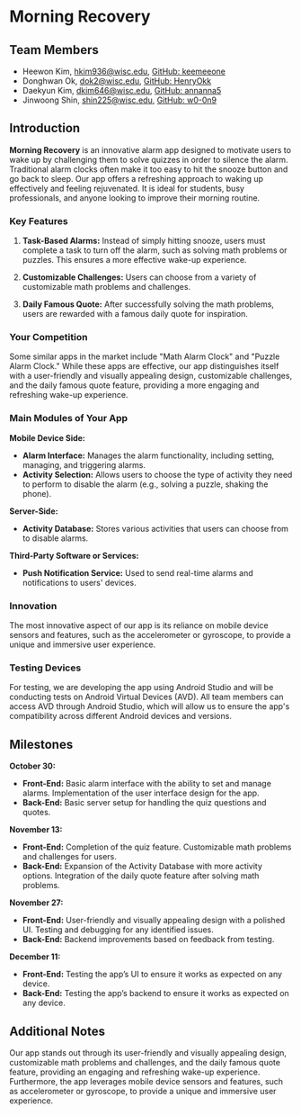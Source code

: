 # Morning Recovery

## Team Members

- Heewon Kim, [hkim936@wisc.edu](mailto:hkim936@wisc.edu), [GitHub: keemeeone](https://github.com/keemeeone)
- Donghwan Ok, [dok2@wisc.edu](mailto:dok2@wisc.edu), [GitHub: HenryOkk](https://github.com/HenryOkk)
- Daekyun Kim, [dkim646@wisc.edu](mailto:dkim646@wisc.edu), [GitHub: annanna5](https://github.com/annanna5)
- Jinwoong Shin, [shin225@wisc.edu](mailto:shin225@wisc.edu), [GitHub: w0-0n9](https://github.com/w0-0n9)

## Introduction

**Morning Recovery** is an innovative alarm app designed to motivate users to wake up by challenging them to solve quizzes in order to silence the alarm. Traditional alarm clocks often make it too easy to hit the snooze button and go back to sleep. Our app offers a refreshing approach to waking up effectively and feeling rejuvenated. It is ideal for students, busy professionals, and anyone looking to improve their morning routine.

### Key Features

1. **Task-Based Alarms:** Instead of simply hitting snooze, users must complete a task to turn off the alarm, such as solving math problems or puzzles. This ensures a more effective wake-up experience.

2. **Customizable Challenges:** Users can choose from a variety of customizable math problems and challenges.

3. **Daily Famous Quote:** After successfully solving the math problems, users are rewarded with a famous daily quote for inspiration.

### Your Competition

Some similar apps in the market include "Math Alarm Clock" and "Puzzle Alarm Clock." While these apps are effective, our app distinguishes itself with a user-friendly and visually appealing design, customizable challenges, and the daily famous quote feature, providing a more engaging and refreshing wake-up experience.

### Main Modules of Your App

**Mobile Device Side:**

- **Alarm Interface:** Manages the alarm functionality, including setting, managing, and triggering alarms.
- **Activity Selection:** Allows users to choose the type of activity they need to perform to disable the alarm (e.g., solving a puzzle, shaking the phone).

**Server-Side:**

- **Activity Database:** Stores various activities that users can choose from to disable alarms.

**Third-Party Software or Services:**

- **Push Notification Service:** Used to send real-time alarms and notifications to users' devices.

### Innovation

The most innovative aspect of our app is its reliance on mobile device sensors and features, such as the accelerometer or gyroscope, to provide a unique and immersive user experience.

### Testing Devices

For testing, we are developing the app using Android Studio and will be conducting tests on Android Virtual Devices (AVD). All team members can access AVD through Android Studio, which will allow us to ensure the app's compatibility across different Android devices and versions.

## Milestones

**October 30:**

- **Front-End:** Basic alarm interface with the ability to set and manage alarms. Implementation of the user interface design for the app.
- **Back-End:** Basic server setup for handling the quiz questions and quotes.

**November 13:**

- **Front-End:** Completion of the quiz feature. Customizable math problems and challenges for users.
- **Back-End:** Expansion of the Activity Database with more activity options. Integration of the daily quote feature after solving math problems.

**November 27:**

- **Front-End:** User-friendly and visually appealing design with a polished UI. Testing and debugging for any identified issues.
- **Back-End:** Backend improvements based on feedback from testing.

**December 11:**

- **Front-End:** Testing the app’s UI to ensure it works as expected on any device.
- **Back-End:** Testing the app’s backend to ensure it works as expected on any device.

## Additional Notes

Our app stands out through its user-friendly and visually appealing design, customizable math problems and challenges, and the daily famous quote feature, providing an engaging and refreshing wake-up experience. Furthermore, the app leverages mobile device sensors and features, such as accelerometer or gyroscope, to provide a unique and immersive user experience.
